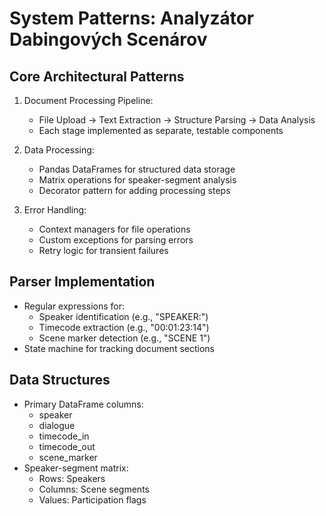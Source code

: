 # System Patterns: Analyzátor Dabingových Scenárov

## Core Architectural Patterns
1. Document Processing Pipeline:
   - File Upload → Text Extraction → Structure Parsing → Data Analysis
   - Each stage implemented as separate, testable components

2. Data Processing:
   - Pandas DataFrames for structured data storage
   - Matrix operations for speaker-segment analysis
   - Decorator pattern for adding processing steps

3. Error Handling:
   - Context managers for file operations
   - Custom exceptions for parsing errors
   - Retry logic for transient failures

## Parser Implementation
- Regular expressions for:
  - Speaker identification (e.g., "SPEAKER:")
  - Timecode extraction (e.g., "00:01:23:14")
  - Scene marker detection (e.g., "SCENE 1")
- State machine for tracking document sections

## Data Structures
- Primary DataFrame columns:
  - speaker
  - dialogue  
  - timecode_in
  - timecode_out
  - scene_marker
- Speaker-segment matrix:
  - Rows: Speakers
  - Columns: Scene segments
  - Values: Participation flags

